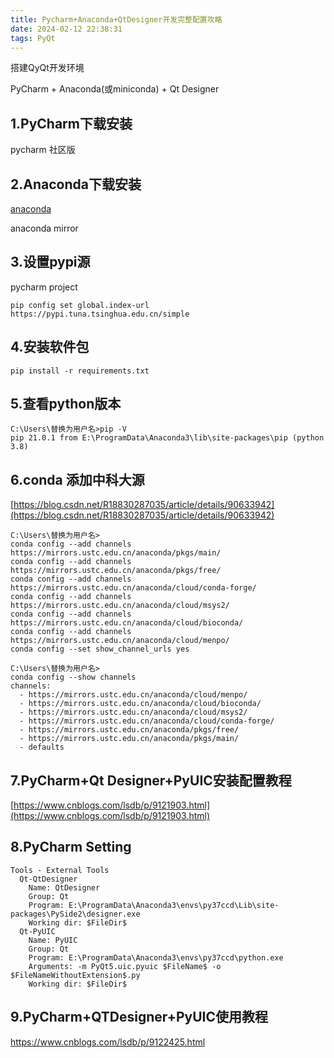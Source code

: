 ```yaml
---
title: Pycharm+Anaconda+QtDesigner开发完整配置攻略
date: 2024-02-12 22:38:31
tags: PyQt
---
```


搭建QyQt开发环境

PyCharm + Anaconda(或miniconda) + Qt Designer

## 1.PyCharm下载安装
pycharm 社区版

## 2.Anaconda下载安装

[anaconda](https://repo.anaconda.com/archive/Anaconda3-2021.05-Windows-x86_64.exe)

anaconda mirror

## 3.设置pypi源

pycharm project

```
pip config set global.index-url https://pypi.tuna.tsinghua.edu.cn/simple
```

## 4.安装软件包

```
pip install -r requirements.txt
```

## 5.查看python版本

```
C:\Users\替换为用户名>pip -V
pip 21.0.1 from E:\ProgramData\Anaconda3\lib\site-packages\pip (python 3.8)
```

## 6.conda 添加中科大源
[https://blog.csdn.net/R18830287035/article/details/90633942](https://blog.csdn.net/R18830287035/article/details/90633942)

```
C:\Users\替换为用户名>
conda config --add channels https://mirrors.ustc.edu.cn/anaconda/pkgs/main/
conda config --add channels https://mirrors.ustc.edu.cn/anaconda/pkgs/free/
conda config --add channels https://mirrors.ustc.edu.cn/anaconda/cloud/conda-forge/
conda config --add channels https://mirrors.ustc.edu.cn/anaconda/cloud/msys2/
conda config --add channels https://mirrors.ustc.edu.cn/anaconda/cloud/bioconda/
conda config --add channels https://mirrors.ustc.edu.cn/anaconda/cloud/menpo/
conda config --set show_channel_urls yes
```

```
C:\Users\替换为用户名>
conda config --show channels
channels:
  - https://mirrors.ustc.edu.cn/anaconda/cloud/menpo/
  - https://mirrors.ustc.edu.cn/anaconda/cloud/bioconda/
  - https://mirrors.ustc.edu.cn/anaconda/cloud/msys2/
  - https://mirrors.ustc.edu.cn/anaconda/cloud/conda-forge/
  - https://mirrors.ustc.edu.cn/anaconda/pkgs/free/
  - https://mirrors.ustc.edu.cn/anaconda/pkgs/main/
  - defaults
```

## 7.PyCharm+Qt Designer+PyUIC安装配置教程

[https://www.cnblogs.com/lsdb/p/9121903.html](https://www.cnblogs.com/lsdb/p/9121903.html)


## 8.PyCharm Setting

```
Tools - External Tools
  Qt-QtDesigner 
    Name: QtDesigner
    Group: Qt
    Program: E:\ProgramData\Anaconda3\envs\py37ccd\Lib\site-packages\PySide2\designer.exe
    Working dir: $FileDir$
  Qt-PyUIC
    Name: PyUIC
    Group: Qt
    Program: E:\ProgramData\Anaconda3\envs\py37ccd\python.exe
    Arguments: -m PyQt5.uic.pyuic $FileName$ -o $FileNameWithoutExtension$.py
    Working dir: $FileDir$
```

## 9.PyCharm+QTDesigner+PyUIC使用教程
https://www.cnblogs.com/lsdb/p/9122425.html
